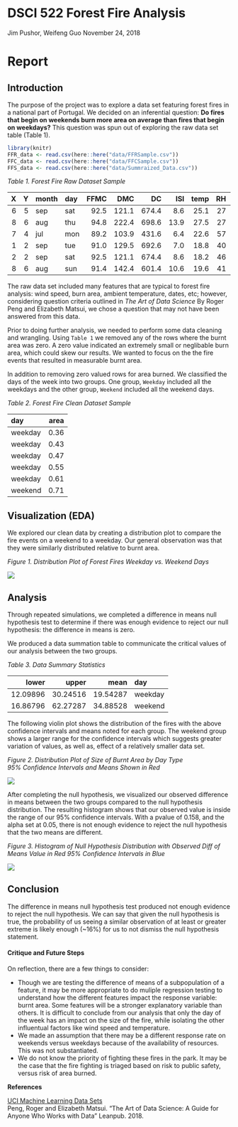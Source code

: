 DSCI 522 Forest Fire Analysis
================
Jim Pushor, Weifeng Guo
November 24, 2018

# Report

## Introduction

The purpose of the project was to explore a data set featuring forest
fires in a national part of Portugal. We decided on an inferential
question: **Do fires that begin on weekends burn more area on average
than fires that begin on weekdays?** This question was spun out of
exploring the raw data set table (Table 1).

``` r
library(knitr)
FFR_data <- read.csv(here::here("data/FFRSample.csv"))
FFC_data <- read.csv(here::here("data/FFCSample.csv"))
FFS_data <- read.csv(here::here("data/Summraized_Data.csv"))
```

*Table 1. Forest Fire Raw Dataset
Sample*

| X | Y | month | day | FFMC |   DMC |    DC |  ISI | temp | RH | wind | rain |    area |
| -: | -: | :---- | :-- | ---: | ----: | ----: | ---: | ---: | -: | ---: | ---: | ------: |
| 6 | 5 | sep   | sat | 92.5 | 121.1 | 674.4 |  8.6 | 25.1 | 27 |  4.0 |    0 | 1090.84 |
| 8 | 6 | aug   | thu | 94.8 | 222.4 | 698.6 | 13.9 | 27.5 | 27 |  4.9 |    0 |  746.28 |
| 7 | 4 | jul   | mon | 89.2 | 103.9 | 431.6 |  6.4 | 22.6 | 57 |  4.9 |    0 |  278.53 |
| 1 | 2 | sep   | tue | 91.0 | 129.5 | 692.6 |  7.0 | 18.8 | 40 |  2.2 |    0 |  212.88 |
| 2 | 2 | sep   | sat | 92.5 | 121.1 | 674.4 |  8.6 | 18.2 | 46 |  1.8 |    0 |  200.94 |
| 8 | 6 | aug   | sun | 91.4 | 142.4 | 601.4 | 10.6 | 19.6 | 41 |  5.8 |    0 |  196.48 |

The raw data set included many features that are typical to forest fire
analysis: wind speed, burn area, ambient temperature, dates, etc;
however, considering question criteria outlined in *The Art of Data
Science* By Roger Peng and Elizabeth Matsui, we chose a question that
may not have been answered from this data.

Prior to doing further analysis, we needed to perform some data cleaning
and wrangling. Using `Table 1` we removed any of the rows where the
burnt area was zero. A zero value indicated an extremely small or
neglibable burn area, which could skew our results. We wanted to focus
on the the fire events that resulted in measurable burnt area.

In addition to removing zero valued rows for area burned. We classified
the days of the week into two groups. One group, `Weekday` included all
the weekdays and the other group, `Weekend` included all the weekend
days.

*Table 2. Forest Fire Clean Dataset Sample*

| day     | area |
| :------ | ---: |
| weekday | 0.36 |
| weekday | 0.43 |
| weekday | 0.47 |
| weekday | 0.55 |
| weekday | 0.61 |
| weekend | 0.71 |

## Visualization (EDA)

We explored our clean data by creating a distribution plot to compare
the fire events on a weekend to a weekday. Our general observation was
that they were similarly distributed relative to burnt area.

*Figure 1. Distribution Plot of Forest Fires Weekday vs. Weekend Days*

![](img/EDA.png)

## Analysis

Through repeated simulations, we completed a difference in means null
hypothesis test to determine if there was enough evidence to reject our
null hypothesis: the difference in means is zero.

We produced a data summation table to communicate the critical values of
our analysis between the two groups.

*Table 3. Data Summary Statistics*

|    lower |    upper |     mean | day     |
| -------: | -------: | -------: | :------ |
| 12.09896 | 30.24516 | 19.54287 | weekday |
| 16.86796 | 62.27287 | 34.88528 | weekend |

The following violin plot shows the distribution of the fires with the
above confidence intervals and means noted for each group. The weekend
group shows a larger range for the confidence intervals which suggests
greater variation of values, as well as, effect of a relatively smaller
data set.

*Figure 2. Distribution Plot of Size of Burnt Area by Day Type*  
*95% Confidence Intervals and Means Shown in Red*

![](img/Estimation_and_CI_Plot.png)

After completing the null hypothesis, we visualized our observed
difference in means between the two groups compared to the null
hypothesis distribution. The resulting histogram shows that our observed
value is inside the range of our 95% confidence intervals. With a pvalue
of 0.158, and the alpha set at 0.05, there is not enough evidence to
reject the null hypothesis that the two means are different.

*Figure 3. Histogram of Null Hypothesis Distribution with Observed Diff
of Means Value in Red* *95% Confidence Intervals in Blue*

![](img/Result.png)

## Conclusion

The difference in means null hypothesis test produced not enough
evidence to reject the null hypothesis. We can say that given the null
hypothesis is true, the probability of us seeing a similar observation
of at least or greater extreme is likely enough (~16%) for us to not
dismiss the null hypothesis statement.

#### Critique and Future Steps

On reflection, there are a few things to consider:

  - Though we are testing the difference of means of a subpopulation of
    a feature, it may be more appropriate to do muliple regression
    testing to understand how the different features impact the response
    variable: burnt area. Some features will be a stronger explanatory
    variable than others. It is difficult to conclude from our analysis
    that only the day of the week has an impact on the size of the fire,
    while isolating the other influentual factors like wind speed and
    temperature.  
  - We made an assumption that there may be a different response rate on
    weekends versus weekdays because of the availability of resources.
    This was not substantiated.
  - We do not know the priority of fighting these fires in the park. It
    may be the case that the fire fighting is triaged based on risk to
    public safety, versus risk of area burned.

**References**

[UCI Machine Learning Data
Sets](https://archive.ics.uci.edu/ml/datasets/Forest+Fires)  
Peng, Roger and Elizabeth Matsui. “The Art of Data Science: A Guide for
Anyone Who Works with Data” Leanpub. 2018.
